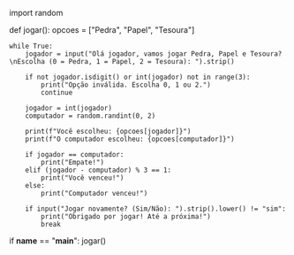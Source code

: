 import random

def jogar():
    opcoes = ["Pedra", "Papel", "Tesoura"]

    while True:
        jogador = input("Olá jogador, vamos jogar Pedra, Papel e Tesoura? \nEscolha (0 = Pedra, 1 = Papel, 2 = Tesoura): ").strip()

        if not jogador.isdigit() or int(jogador) not in range(3):
            print("Opção inválida. Escolha 0, 1 ou 2.")
            continue

        jogador = int(jogador)
        computador = random.randint(0, 2)

        print(f"Você escolheu: {opcoes[jogador]}")
        print(f"O computador escolheu: {opcoes[computador]}")

        if jogador == computador:
            print("Empate!")
        elif (jogador - computador) % 3 == 1:
            print("Você venceu!")
        else:
            print("Computador venceu!")

        if input("Jogar novamente? (Sim/Não): ").strip().lower() != "sim":
            print("Obrigado por jogar! Até a próxima!")
            break

if __name__ == "__main__":
    jogar()
